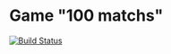 # Game "100 matchs"
[![Build Status](https://travis-ci.com/Kaply9l/Game-100-match-.svg?branch=master)](https://travis-ci.com/Kaply9l/Game-100-match-)
